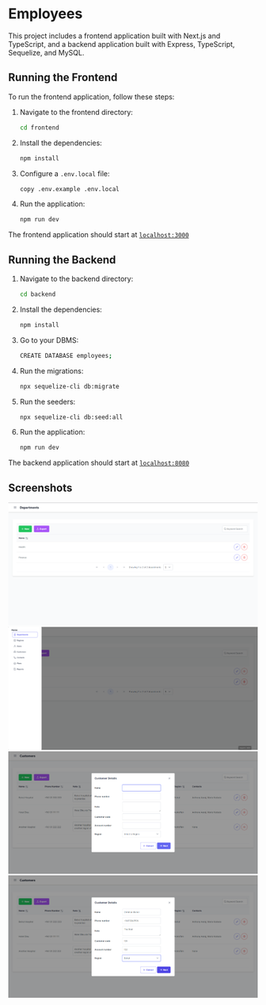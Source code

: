 # Employees

This project includes a frontend application built with Next.js and TypeScript, and a backend application built with Express, TypeScript, Sequelize, and MySQL.

## Running the Frontend

To run the frontend application, follow these steps:

1. Navigate to the frontend directory:

   ```bash
   cd frontend
   ```

2. Install the dependencies:

   ```bash
   npm install
   ```

3. Configure a `.env.local` file:

   ```bash
   copy .env.example .env.local
   ```

4. Run the application:

   ```bash
   npm run dev
   ```

The frontend application should start at [`localhost:3000`](http://localhost:3000)

## Running the Backend

1. Navigate to the backend directory:

   ```bash
   cd backend
   ```

2. Install the dependencies:

   ```bash
   npm install
   ```

3. Go to your DBMS:

   ```bash
   CREATE DATABASE employees;
   ```

4. Run the migrations:

   ```bash
   npx sequelize-cli db:migrate
   ```

5. Run the seeders:

   ```bash
   npx sequelize-cli db:seed:all
   ```

6. Run the application:

   ```bash
   npm run dev
   ```

The backend application should start at [`localhost:8080`](http://localhost:8080)

## Screenshots

![welcome](screenshots/welcome.png)
![menu](screenshots/menu.png)
![new](screenshots/new.png)
![new2](screenshots/new2.png)